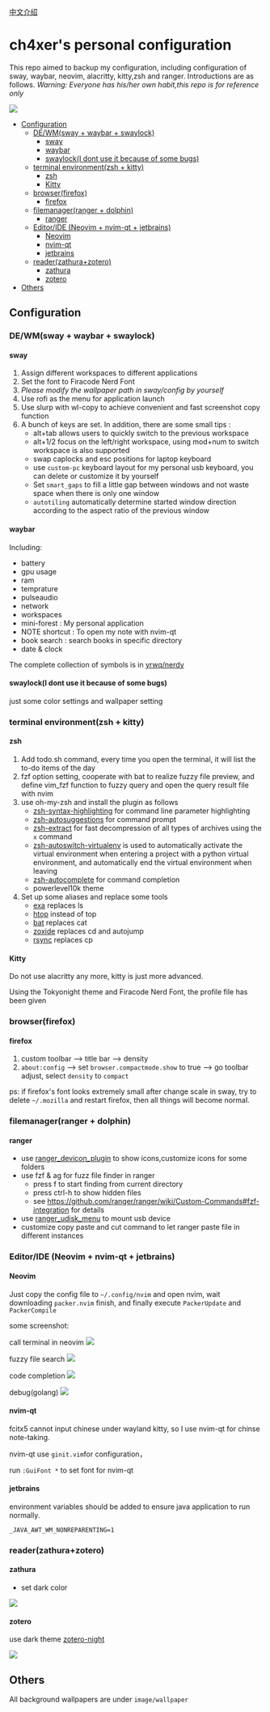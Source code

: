 [中文介绍](README-zh.md)

# ch4xer's personal configuration

This repo aimed to backup my configuration, including configuration of sway, waybar, neovim, alacritty, kitty,zsh and ranger. Introductions are as follows. *Warning: Everyone has his/her own habit,this repo is for reference only*

![](image/first.png)

<!-- toc -->

- [Configuration](#configuration)
  * [DE/WM(sway + waybar + swaylock)](#dewmsway--waybar--swaylock)
    + [sway](#sway)
    + [waybar](#waybar)
    + [swaylock(I dont use it because of some bugs)](#swaylocki-dont-use-it-because-of-some-bugs)
  * [terminal environment(zsh + kitty)](#terminal-environmentzsh--kitty)
    + [zsh](#zsh)
    + [Kitty](#kitty)
  * [browser(firefox)](#browserfirefox)
    + [firefox](#firefox)
  * [filemanager(ranger + dolphin)](#filemanagerranger--dolphin)
    + [ranger](#ranger)
  * [Editor/IDE (Neovim + nvim-qt + jetbrains)](#editoride-neovim--nvim-qt--jetbrains)
    + [Neovim](#neovim)
    + [nvim-qt](#nvim-qt)
    + [jetbrains](#jetbrains)
  * [reader(zathura+zotero)](#readerzathurazotero)
    + [zathura](#zathura)
    + [zotero](#zotero)
- [Others](#others)

<!-- tocstop -->

## Configuration
### DE/WM(sway + waybar + swaylock)
#### sway
1. Assign different workspaces to different applications
2. Set the font to Firacode Nerd Font 
3. *Please modify the wallpaper path in sway/config by yourself*
4. Use rofi as the menu for application launch
5. Use slurp with wl-copy to achieve convenient and fast screenshot copy function
6. A bunch of keys are set. In addition, there are some small tips :
     - alt+tab allows users to quickly switch to the previous workspace
     - alt+1/2 focus on the left/right workspace, using mod+num to switch workspace is also supported
     - swap caplocks and esc positions for laptop keyboard
     - use `custom-pc` keyboard layout for my personal usb keyboard, you can delete or customize it by yourself
     - Set `smart_gaps` to fill a little gap between windows and not waste space when there is only one window
     - `autotiling` automatically determine started window direction according to the aspect ratio of the previous window

#### waybar
Including:
- battery
- gpu usage
- ram
- temprature
- pulseaudio
- network
- workspaces
- mini-forest : My personal application
- NOTE shortcut : To open my note with nvim-qt
- book search : search books in specific directory
- date & clock

The complete collection of symbols is in [yrwq/nerdy](https://github.com/yrwq/nerdy/blob/main/chars.csv)

#### swaylock(I dont use it because of some bugs)
just some color settings and wallpaper setting

### terminal environment(zsh + kitty)
#### zsh
1. Add todo.sh command, every time you open the terminal, it will list the to-do items of the day
2. fzf option setting, cooperate with bat to realize fuzzy file preview, and define vim_fzf function to fuzzy query and open the query result file with nvim
3. use oh-my-zsh and install the plugin as follows
     - [zsh-syntax-highlighting](https://github.com/zsh-users/zsh-syntax-highlighting) for command line parameter highlighting
     - [zsh-autosuggestions](https://github.com/zsh-users/zsh-autosuggestions) for command prompt
     - [zsh-extract](https://github.com/le0me55i/zsh-extract) for fast decompression of all types of archives using the ``x`` command
     - [zsh-autoswitch-virtualenv](https://github.com/MichaelAquilina/zsh-autoswitch-virtualenv) is used to automatically activate the virtual environment when entering a project with a python virtual environment, and automatically end the virtual environment when leaving
    - [zsh-autocomplete](https://github.com/marlonrichert/zsh-autocomplete) for command completion
     - powerlevel10k theme
4. Set up some aliases and replace some tools
     - [exa](https://github.com/ogham/exa) replaces ls
     - [htop](https://htop.dev/) instead of top
     - [bat](https://github.com/sharkdp/bat) replaces cat
     - [zoxide](https://github.com/ajeetdsouza/zoxide) replaces cd and autojump
     - [rsync](https://github.com/WayneD/rsync) replaces cp

#### Kitty

Do not use alacritty any more, kitty is just more advanced.

Using the Tokyonight theme and Firacode Nerd Font, the profile file has been given

### browser(firefox)

#### firefox
1. custom toolbar --> title bar --> density
2. `about:config` --> set `browser.compactmode.show` to true --> go toolbar adjust, select `density` to `compact`

ps: if firefox's font looks extremely small after change scale in sway, try to delete `~/.mozilla` and restart firefox, then all things will become normal.

### filemanager(ranger + dolphin)

#### ranger
- use [ranger_devicon_plugin](https://github.com/alexanderjeurissen/ranger_devicons) to show icons,customize icons for some folders
- use fzf & ag for fuzz file finder in ranger
    - press f to start finding from current directory
    - press ctrl-h to show hidden files
    - see https://github.com/ranger/ranger/wiki/Custom-Commands#fzf-integration  for details
- use [ranger_udisk_menu](https://github.com/SL-RU/ranger_udisk_menu) to mount usb device
- customize copy paste and cut command to let ranger paste file in different instances


### Editor/IDE (Neovim + nvim-qt + jetbrains)
#### Neovim

Just copy the config file to `~/.config/nvim` and open nvim, wait downloading `packer.nvim` finish, and finally execute `PackerUpdate` and `PackerCompile`

some screenshot:

call terminal in neovim
![](image/toggleterm.png)

fuzzy file search
![](image/telescope.png)

code completion
![](image/nvim-cmp.png)

debug(golang)
![](image/dap.png)

#### nvim-qt
fcitx5 cannot input chinese under wayland kitty, so I use nvim-qt for chinse note-taking.

nvim-qt use `ginit.vim`for configuration，

run `:GuiFont *` to set font for nvim-qt

#### jetbrains

environment variables should be added to ensure java application to run normally.
```
_JAVA_AWT_WM_NONREPARENTING=1
```

### reader(zathura+zotero)

#### zathura
- set dark color

![](image/zathura.png)

#### zotero

use dark theme  [zotero-night](https://github.com/tefkah/zotero-night)

![](image/zotero.png)

## Others

All background wallpapers are under `image/wallpaper`
